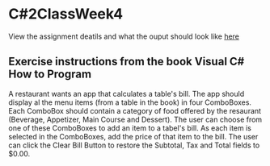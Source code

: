 # C#2ClassWeek4

View the assignment deatils and what the ouput should look like [here](https://github.com/camhelkuik/week-4/blob/master/Assign4(1).pdf)

## Exercise instructions from the book Visual C# How to Program

A restaurant wants an app that calculates a table's bill. The app should display al the menu items (from a table in the book) in four ComboBoxes. Each ComboBox should contain a category of food offered by the resaurant (Beverage, Appetizer, Main Course and Dessert). The user can choose from one of these ComboBoxes to add an item to a tabel's bill. As each item is selected in the ComboBoxes, add the price of that item to the bill. The user can click the Clear Bill Button to restore the Subtotal, Tax and Total fields to $0.00.

